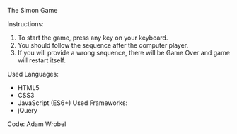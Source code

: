 The Simon Game

Instructions:
1. To start the game, press any key on your keyboard.
2. You should follow the sequence after the computer player.
3. If you will provide a wrong sequence, there will be Game Over and game will restart itself.

Used Languages:
- HTML5
- CSS3
- JavaScript (ES6+)
Used Frameworks:
- jQuery

Code: Adam Wrobel